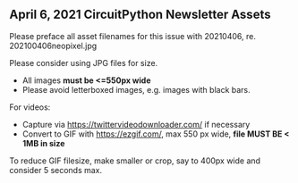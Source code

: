## April 6, 2021 CircuitPython Newsletter Assets

Please preface all asset filenames for this issue with 20210406, re. 202100406neopixel.jpg

Please consider using JPG files for size.
* All images **must be <=550px wide**
* Please avoid letterboxed images, e.g. images with black bars.

For videos:

* Capture via https://twittervideodownloader.com/ if necessary
* Convert to GIF with https://ezgif.com/, max 550 px wide, **file MUST BE < 1MB in size**

To reduce GIF filesize, make smaller or crop, say to 400px wide and consider 5 seconds max.
